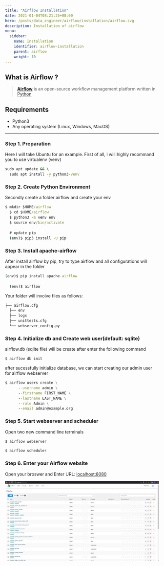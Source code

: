 ```yaml
---
title: "Airflow Installation"
date: 2021-01-04T08:21:25+08:00
hero: /posts/data_engineer/airflow/installation/airflow.svg
description: Installation of airflow
menu:
  sidebar:
    name: Installation
    identifier: airflow-installation
    parent: airflow
    weight: 10
---
```


## What is Airflow ?
> [**Airflow**](https://airflow.apache.org/) is an open-source workflow management platform written in [Python](https://www.python.org/)

## Requirements
- Python3
- Any operating system (Linux, Windows, MacOS)

--- 

### Step 1. Preparation
Here I will take Ubuntu for an example. First of all, I will highly recommand you to use virtualenv (venv)
```cmd
sudo apt update && \
  sudo apt install -y python3-venv 
```
### Step 2. Create Python Environment
Secondly create a folder airflow and create your env

```cmd
$ mkdir $HOME/airflow
  $ cd $HOME/airflow
  $ python3 -m venv env
  $ source env/bin/activate

  # update pip 
  (env)$ pip3 install -U pip
```
### Step 3. Install apache-airflow
After install airflow by pip, try to type airflow and all configurations will appear in the folder
```cmd
(env)$ pip install apache-airflow

  (env)$ airflow
```

Your folder will involve files as follows:
```cmd
├── airflow.cfg
  ├── env
  ├── logs
  ├── unittests.cfg
  └── webserver_config.py
```

### Step 4. Initialize db and Create web user(default: sqlite)

airflow.db (sqlite file) will be create after enter the following command

```cmd
$ airflow db init
```
after sucessfully initialize database, we can start creating our admin user for airflow webserver
```cmd
$ airflow users create \
      --username admin \
      --firstname FIRST_NAME \
      --lastname LAST_NAME \
      --role Admin \
      --email admin@example.org
```

### Step 5. Start webserver and scheduler
Open two new command line terminals
```cmd
$ airflow webserver
```
```cmd
$ airflow scheduler
```

### Step 6. Enter your Airflow website
Open your broswer and Enter URL: [localhost:8080](localhost:8080)

![](/posts/data_engineer/airflow/installation/result.png)